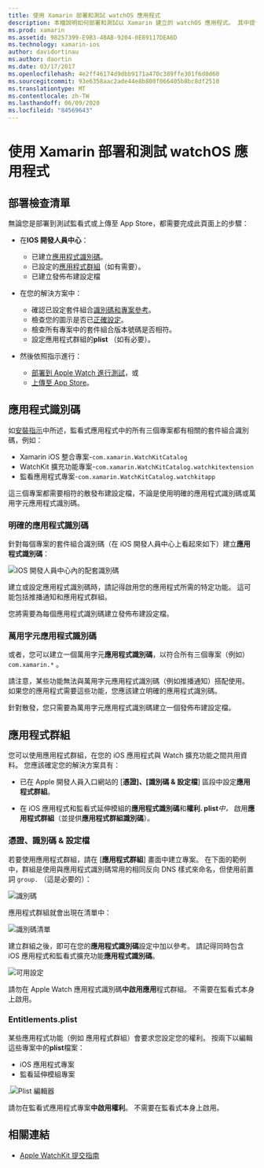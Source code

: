 ```yaml
---
title: 使用 Xamarin 部署和測試 watchOS 應用程式
description: 本檔說明如何部署和測試以 Xamarin 建立的 watchOS 應用程式。 其中提供部署檢查清單、討論明確和萬用字元應用程式識別碼，並查看應用程式群組。
ms.prod: xamarin
ms.assetid: 98257399-E9B3-4BAB-9204-0E89117DEA6D
ms.technology: xamarin-ios
author: davidortinau
ms.author: daortin
ms.date: 03/17/2017
ms.openlocfilehash: 4e2ff46174d9dbb9171a470c389ffe301f6d0d60
ms.sourcegitcommit: 93e6358aac2ade44e8b800f066405b8bc8df2510
ms.translationtype: MT
ms.contentlocale: zh-TW
ms.lasthandoff: 06/09/2020
ms.locfileid: "84569643"
---
```

# <a name="deploying-and-testing-watchos-apps-with-xamarin"></a>使用 Xamarin 部署和測試 watchOS 應用程式

## <a name="deployment-checklist"></a>部署檢查清單

無論您是部署到測試監看式或上傳至 App Store，都需要完成此頁面上的步驟：

- 在**IOS 開發人員中心**：
  - 已建立[應用程式識別碼](#App_IDs)。
  - 已設定的[應用程式群組](#App_Groups)（如有需要）。
  - 已建立發佈布建設定檔

- 在您的解決方案中：

  - 確認已設定套件組合[識別碼和專案參考](~/ios/watchos/get-started/installation.md)。
  - 檢查您的圖示是否已[正確設定](~/ios/watchos/app-fundamentals/icons.md)。
  - 檢查所有專案中的套件組合版本號碼是否相符。
  - 設定應用程式群組的**plist** （如有必要）。

- 然後依照指示進行：
  - [部署到 Apple Watch 進行測試](~/ios/watchos/deploy-test/device.md)，或
  - [上傳至 App Store](~/ios/watchos/deploy-test/appstore.md)。

<a name="App_IDs"></a>

## <a name="app-ids"></a>應用程式識別碼

如[安裝指示](~/ios/watchos/get-started/installation.md)中所述，監看式應用程式中的所有三個專案都有相關的套件組合識別碼，例如：

- Xamarin iOS 整合專案-`com.xamarin.WatchKitCatalog`
- WatchKit 擴充功能專案-`com.xamarin.WatchKitCatalog.watchkitextension`
- 監看應用程式專案-`com.xamarin.WatchKitCatalog.watchkitapp`

這三個專案都需要相符的散發布建設定檔，不論是使用明確的應用程式識別碼或萬用字元應用程式識別碼。

### <a name="explicit-app-ids"></a>明確的應用程式識別碼

針對每個專案的套件組合識別碼（在 iOS 開發人員中心上看起來如下）建立**應用程式識別碼**：

![IOS 開發人員中心內的配套識別碼](images/appids-specific-sml.png)

建立或設定應用程式識別碼時，請記得啟用您的應用程式所需的特定功能。 這可能包括推播通知和應用程式群組。

您將需要為每個應用程式識別碼建立發佈布建設定檔。

### <a name="wildcard-app-id"></a>萬用字元應用程式識別碼

或者，您可以建立一個萬用字元**應用程式識別碼**，以符合所有三個專案（例如） `com.xamarin.*` 。

請注意，某些功能無法與萬用字元應用程式識別碼（例如推播通知）搭配使用。 如果您的應用程式需要這些功能，您應該建立明確的應用程式識別碼。

針對散發，您只需要為萬用字元應用程式識別碼建立一個發佈布建設定檔。

<a name="App_Groups"></a>

## <a name="app-groups"></a>應用程式群組

您可以使用應用程式群組，在您的 iOS 應用程式與 Watch 擴充功能之間共用資料。 您應該確定您的解決方案具有：

- 已在 Apple 開發人員入口網站的 [**憑證]、[識別碼 & 設定檔**] 區段中設定**應用程式群組**。

- 在 iOS 應用程式和監看式延伸模組的**應用程式識別碼**和**權利. plist***中，* 啟用**應用程式群組**（並提供**應用程式群組識別碼**）。

### <a name="certificates-identifiers--profiles"></a>憑證、識別碼 & 設定檔

若要使用應用程式群組，請在 [**應用程式群組**] 畫面中建立專案。 在下面的範例中，群組是使用與應用程式識別碼常用的相同反向 DNS 樣式來命名，但使用前置詞 `group.` （這是必要的）：

![識別碼](images/appgroups-new-sml.png)

應用程式群組就會出現在清單中：

![識別碼清單](images/appgroups-setup-sml.png)

建立群組之後，即可在您的**應用程式識別碼**設定中加以參考。 請記得同時包含 iOS 應用程式和監看式擴充功能**應用程式識別碼**。

![可用設定](images/appgroups-sml.png)

請勿在 Apple Watch 應用程式識別碼**中啟用應用**程式群組。 不需要在監看式本身上啟用。

### <a name="entitlementsplist"></a>Entitlements.plist

某些應用程式功能（例如 應用程式群組）會要求您設定您的權利。
按兩下以編輯這些專案中的**plist**檔案：

- iOS 應用程式專案
- 監看延伸模組專案

.![Plist 編輯器](images/entitlements-plist-sml.png)

請勿在監看式應用程式專案**中啟用權利**。 不需要在監看式本身上啟用。

## <a name="related-links"></a>相關連結

- [Apple WatchKit 提交指南](https://developer.apple.com/app-store/watch/)
